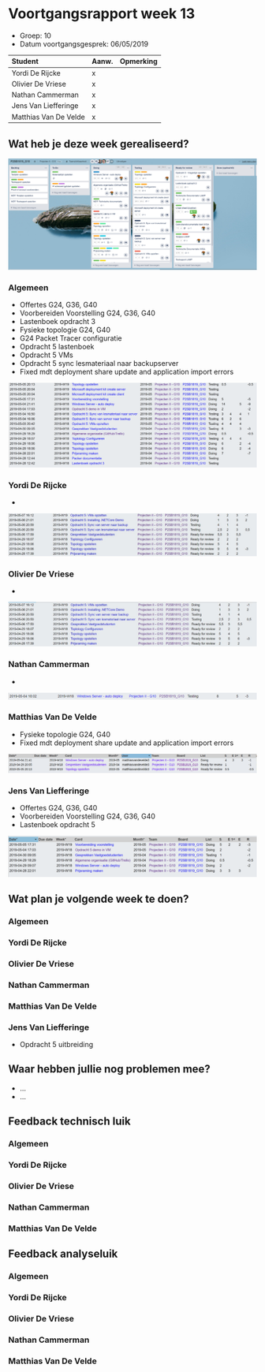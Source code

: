 # Voortgangsrapport week 13

* Groep: 10
* Datum voortgangsgesprek: 06/05/2019

| Student  | Aanw. | Opmerking |
| :---     | :---  | :---      |
| Yordi De Rijcke |   x   |           |
| Olivier De Vriese |   x    |           |
| Nathan Cammerman |   x    |           |
| Jens Van Liefferinge |   x   |         |
| Matthias Van De Velde |   x    |           |


## Wat heb je deze week gerealiseerd?

![Kanban-bord](week13-kanbanbord.png)

### Algemeen

* Offertes G24, G36, G40
* Voorbereiden Voorstelling G24, G36, G40
* Lastenboek opdracht 3
* Fysieke topologie G24, G40
* G24 Packet Tracer configuratie
* Opdracht 5 lastenboek
* Opdracht 5 VMs
* Opdracht 5 sync lesmateriaal naar backupserver
* Fixed mdt deployment share update and application import errors

![Time-per-assignment](week13-time-per-assignment.png)


### Yordi De Rijcke

*

![Time-registration-week13-YordiDeRijcke](week13-YordiDeRijcke.jpg)

### Olivier De Vriese

* 

![Time-registration-week13-OlivierDeVriese](week13-OlivierDeVriese.jpg)

### Nathan Cammerman

* 

![Time-registration-week13-NathanCammerman](week13-NathanCammerman.png)

### Matthias Van De Velde

* Fysieke topologie G24, G40
* Fixed mdt deployment share update and application import errors


![Time-registration-week13-MatthiasVanDeVelde](week13-MatthiasVanDeVelde.png)

### Jens Van Liefferinge

* Offertes G24, G36, G40
* Voorbereiden Voorstelling G24, G36, G40
* Lastenboek opdracht 5 

![Time-registration-week13-JensVanLiefferinge](week13-JensVanLiefferinge.png)

## Wat plan je volgende week te doen?

### Algemeen
### Yordi De Rijcke
### Olivier De Vriese
### Nathan Cammerman
### Matthias Van De Velde
### Jens Van Liefferinge
* Opdracht 5 uitbreiding

## Waar hebben jullie nog problemen mee?

* ...
* ...

## Feedback technisch luik

### Algemeen

### Yordi De Rijcke
### Olivier De Vriese
### Nathan Cammerman
### Matthias Van De Velde

## Feedback analyseluik

### Algemeen

### Yordi De Rijcke
### Olivier De Vriese
### Nathan Cammerman
### Matthias Van De Velde

